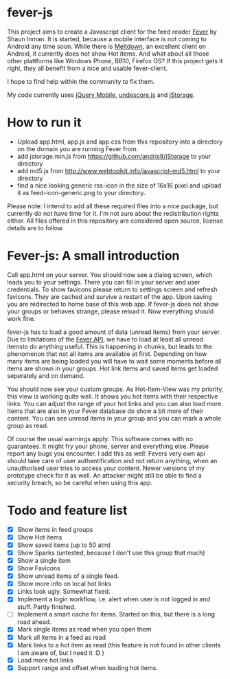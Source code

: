 fever-js
========

This project aims to create a Javascript client for the feed reader [Fever](http://www.feedafever.com/) by Shaun Inman. It is started, because a mobile interface is not coming to Android any time soon. While there is [Meltdown](https://github.com/phubbard/Meltdown), an excellent client on Android, it currently does not show Hot items. And what about all those other plattforms like Windows Phone, BB10, Firefox OS? If this project gets it right, they all benefit from a nice and usable fever-client.

I hope to find help within the community to fix them.

My code currently uses [jQuery Mobile](http://www.jquerymobile.com/), [undescore.js](http://underscorejs.org/) and [jStorage](http://www.jstorage.info/).

How to run it
=============

- Upload app.html, app.js and app.css from this repository into a directory on the domain you are running Fever from.
- add jstorage.min.js from https://github.com/andris9/jStorage to your directory
- add md5.js from http://www.webtoolkit.info/javascript-md5.html to your directory
- find a nice looking generic rss-icon in the size of 16x16 pixel and upload it as feed-icon-generic.png to your directory.

Please note: I intend to add all these required files into a nice package, but currently do not have time for it. I'm not sure about the redistribution rights either. All files offered in this repository are considered open source, license details are to follow.

Fever-js: A small introduction
==============================

Call app.html on your server. You should now see a dialog screen, which leads you to your settings. There you can fill in your server and user credentials. To show favicons please return to settings screen and refresh favicons. They are cached and survive a restart of the app. Upon saving you are redirected to home base of this web app. If fever-js does not show your groups or behaves strange, please reload it. Now everything should work fine.

fever-js has to load a good amount of data (unread items) from your server. Due to limitations of the [Fever API](http://www.feedafever.com/api), we have to load at least all unread itemsto do anything useful. This is happening in chunks, but leads to the phenomenon that not all items are available at first. Depending on how many items are being loaded you will have to wait some moments before all items are shown in your groups. Hot link items and saved items get loaded seperately and on demand.

You should now see your custom groups. As Hot-Item-View was my priority, this view is working quite well. It shows you hot items with their respective links. You can adjust the range of your hot links and you can also load more. Items that are also in your Fever database do show a bit more of their content. You can see unread items in your group and you can mark a whole group as read.

Of course the usual warnings apply: This software comes with no guarantees. It might fry your phone, server and everything else. Please report any bugs you encounter. I add this as well: Fevers very own api should take care of user authentification and not return anything, when an unauthorised user tries to access your content. Newer versions of my prototype check for it as well. An attacker might still be able to find a security breach, so be careful when using this app.

Todo and feature list
=====================

- [X] Show items in feed groups
- [X] Show Hot items
- [X] Show saved items (up to 50 atm)
- [X] Show Sparks (untested, because I don't use this group that much)
- [X] Show a single item
- [X] Show Favicons
- [X] Show unread items of a single feed.
- [X] Show more info on local hot links
- [X] Links look ugly. Somewhat fixed.
- [X] Implement a login workflow, i.e. alert when user is not logged in and stuff. Partly finished.
- [ ] Implement a smart cache for items. Started on this, but there is a long road ahead.
- [X] Mark single items as read when you open them
- [X] Mark all items in a feed as read
- [X] Mark links to a hot item as read (this feature is not found in other clients I am aware of, but I need it :D )
- [X] Load more hot links
- [X] Support range and offset when loading hot items.
